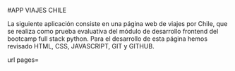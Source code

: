 #APP VIAJES CHILE

La siguiente aplicación consiste en una página web de viajes por Chile, que se realiza como prueba evaluativa del módulo de desarrollo frontend del bootcamp full stack python. Para el desarrollo de esta página hemos revisado HTML, CSS, JAVASCRIPT, GIT y GITHUB.

url pages=